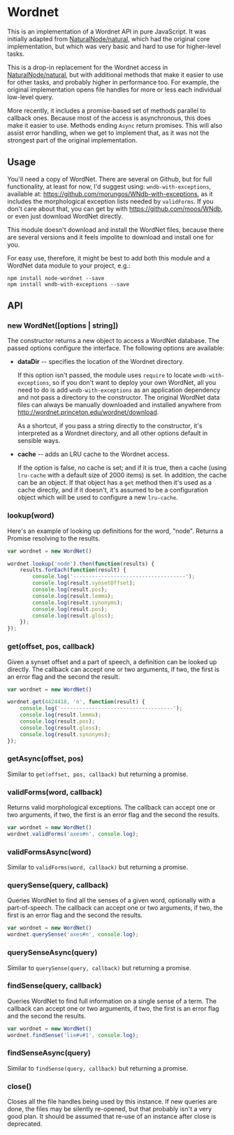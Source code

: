 Wordnet
=======

This is an implementation of a Wordnet API in pure JavaScript. It was initially
adapted from [NaturalNode/natural](https://github.com/NaturalNode/natural), which had the
original core implementation, but which was very basic and hard to use for higher-level
tasks.

This is a drop-in replacement for the Wordnet access in
[NaturalNode/natural](https://github.com/NaturalNode/natural), but with additional
methods that make it easier to use for other tasks, and probably higher in performance
too. For example, the original implementation opens file handles for more or less
each individual low-level query.

More recently, it includes a promise-based set of methods parallel to callback ones.
Because most of the access is asynchronous, this does make it easier to use. Methods
ending `Async` return promises. This will also assist error handling, when we get to
implement that, as it was not the strongest part of the original implementation.

Usage
-----

You'll need a copy of WordNet. There are several on Github, but for full functionality,
at least for now, I'd suggest using: `wndb-with-exceptions`, available at:
https://github.com/morungos/WNdb-with-exceptions, as it includes the morphological
exception lists needed by `validForms`. If you don't care about that, you can get
by with https://github.com/moos/WNdb, or even just download WordNet directly.

This module doesn't download and install the WordNet files, because there are
several versions and it feels impolite to download and install one for you.

For easy use, therefore, it might be best to add both this module and a WordNet
data module to your project, e.g.:

```
npm install node-wordnet --save
npm install wndb-with-exceptions --save
```

API
---

### new WordNet([options | string])

The constructor returns a new object to access a WordNet database. The passed
options configure the interface. The following options are available:

 *  __dataDir__ -- specifies the location of the Wordnet directory.

    If this option isn't passed, the module uses `require` to locate
    `wndb-with-exceptions`, so if you don't want to deploy your own WordNet, all you
    need to do is add `wndb-with-exceptions` as an application dependency and not
    pass a directory to the constructor.
    The original WordNet data files can always be manually downloaded and installed
    anywhere from http://wordnet.princeton.edu/wordnet/download.

    As a shortcut, if you pass a string directly to the constructor, it's interpreted
    as a Wordnet directory, and all other options default in sensible ways.

 *  __cache__ -- adds an LRU cache to the Wordnet access.

    If the option is false, no cache is set; and if it is true, then a cache (using
    `lru-cache` with a default size of 2000 items) is set. In addition, the cache can be
    an object. If that object has a `get` method then it's used as a cache directly, and
    if it doesn't, it's assumed to be a configuration object which will be used to
    configure a new `lru-cache`.


### lookup(word)

Here's an example of looking up definitions for the word, "node". Returns
a Promise resolving to the results.

```javascript
var wordnet = new WordNet()

wordnet.lookup('node').then(function(results) {
    results.forEach(function(result) {
        console.log('------------------------------------');
        console.log(result.synsetOffset);
        console.log(result.pos);
        console.log(result.lemma);
        console.log(result.synonyms);
        console.log(result.pos);
        console.log(result.gloss);
    });
});
```

### get(offset, pos, callback)

Given a synset offset and a part of speech, a definition can be looked up directly. The callback
can accept one or two arguments, if two, the first is an error flag and the second
the result.

```javascript
var wordnet = new WordNet()

wordnet.get(4424418, 'n', function(result) {
    console.log('------------------------------------');
    console.log(result.lemma);
    console.log(result.pos);
    console.log(result.gloss);
    console.log(result.synonyms);
});
```

### getAsync(offset, pos)

Similar to `get(offset, pos, callback)` but returning a promise.

### validForms(word, callback)

Returns valid morphological exceptions. The callback
can accept one or two arguments, if two, the first is an error flag and the second
the results.

```javascript
var wordnet = new WordNet()
wordnet.validForms('axes#n', console.log);
```

### validFormsAsync(word)

Similar to `validForms(word, callback)` but returning a promise.

### querySense(query, callback)

Queries WordNet to find all the senses of a given word, optionally with a
part-of-speech. The callback
can accept one or two arguments, if two, the first is an error flag and the second
the results.

```javascript
var wordnet = new WordNet()
wordnet.querySense('axes#n', console.log);
```

### querySenseAsync(query)

Similar to `querySense(query, callback)` but returning a promise.


### findSense(query, callback)

Queries WordNet to find full information on a single sense of a term. The callback
can accept one or two arguments, if two, the first is an error flag and the second
the results.

```javascript
var wordnet = new WordNet()
wordnet.findSense('lie#v#1', console.log);
```

### findSenseAsync(query)

Similar to `findSense(query, callback)` but returning a promise.


### close()

Closes all the file handles being used by this instance. If new queries are
done, the files may be silently re-opened, but that probably isn't a very good
plan. It should be assumed that re-use of an instance after close is
deprecated.
